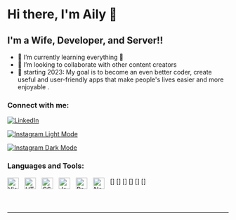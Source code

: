 # Hi there, I'm Aily 👋 



## I'm a Wife, Developer, and Server!!

- 🌱 I’m currently learning everything 🤣
- 👯 I’m looking to collaborate with other content creators
- 🥅 starting 2023:  My goal is to become an even better coder, create useful and user-friendly apps that make people's lives easier and more enjoyable .

### Connect with me:

[![LinkedIn](https://www.linkedin.com/in/ailygucfa)](https://www.linkedin.com/in/ailygucfa)

[![Instagram Light Mode](./img/instagram-light.svg)](https://www.instagram.com/ailygucfa#gh-light-mode-only)

[![Instagram Dark Mode](./img/instagram-dark.svg)](https://www.instagram.com/ailygucfa#gh-dark-mode-only)


### Languages and Tools:

[<img align="left" alt="Visual Studio Code" width="26px" src="https://cdn.jsdelivr.net/gh/devicons/devicon/icons/vscode/vscode-original.svg" style="padding-right:10px;" />]
[<img align="left" alt="HTML5" width="26px" src="https://cdn.jsdelivr.net/gh/devicons/devicon/icons/html5/html5-original.svg" style="padding-right:10px;" />]
[<img align="left" alt="CSS3" width="26px" src="https://cdn.jsdelivr.net/gh/devicons/devicon/icons/css3/css3-original.svg" style="padding-right:10px;" />]
[<img align="left" alt="JavaScript" width="26px" src="https://cdn.jsdelivr.net/gh/devicons/devicon/icons/javascript/javascript-original.svg" style="padding-right:10px;" />]
[<img align="left" alt="React" width="26px" src="https://cdn.jsdelivr.net/gh/devicons/devicon/icons/react/react-original.svg" style="padding-right:10px;" />]
[<img align="left" alt="Node.js" width="26px" src="https://cdn.jsdelivr.net/gh/devicons/devicon/icons/nodejs/nodejs-original.svg" style="padding-right:10px;" />]



<br />
<br />

---




[instagram]: https://www.instagram.com/ailygucfa
[linkedin]:https://www.linkedin.com/in/ailygucfa


